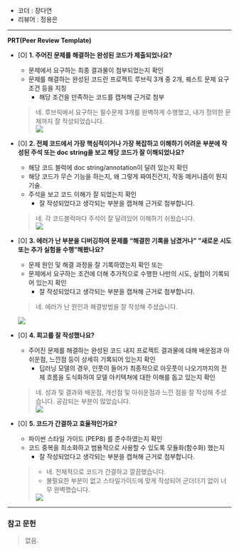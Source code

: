 - 코더 : 장다연
- 리뷰어 : 정용은

---
**PRT(Peer Review Template)**

- [O]  **1. 주어진 문제를 해결하는 완성된 코드가 제출되었나요?**
    - 문제에서 요구하는 최종 결과물이 첨부되었는지 확인
    - 문제를 해결하는 완성된 코드란 프로젝트 루브릭 3개 중 2개, 
    퀘스트 문제 요구조건 등을 지칭
        - 해당 조건을 만족하는 코드를 캡쳐해 근거로 첨부  
    > 네. 루브릭에서 요구하는 필수문제 3개를 완벽하게 수행했고, 내가 정의한 문제까지 잘 작성되었습니다.  
    > <img src="https://i.ibb.co/g37KGc9/1.png">  
    
- [O]  **2. 전체 코드에서 가장 핵심적이거나 가장 복잡하고 이해하기 어려운 부분에 작성된 
주석 또는 doc string을 보고 해당 코드가 잘 이해되었나요?**
    - 해당 코드 블럭에 doc string/annotation이 달려 있는지 확인
    - 해당 코드가 무슨 기능을 하는지, 왜 그렇게 짜여진건지, 작동 메커니즘이 뭔지 기술.
    - 주석을 보고 코드 이해가 잘 되었는지 확인
        - 잘 작성되었다고 생각되는 부분을 캡쳐해 근거로 첨부합니다.
   > 네. 각 코드블럭마다 주석이 잘 달려있어 이해하기 쉬웠습니다.  
   > <img src="https://i.ibb.co/K6zNyWw/2.png">  

- [O]  **3. 에러가 난 부분을 디버깅하여 문제를 “해결한 기록을 남겼거나” 
”새로운 시도 또는 추가 실험을 수행”해봤나요?**
    - 문제 원인 및 해결 과정을 잘 기록하였는지 확인 또는
    - 문제에서 요구하는 조건에 더해 추가적으로 수행한 나만의 시도, 
    실험이 기록되어 있는지 확인
        - 잘 작성되었다고 생각되는 부분을 캡쳐해 근거로 첨부합니다.  
   > 네. 에러가 난 원인과 해결방법을 잘 작성해 주셨습니다.  
   <img src="https://i.ibb.co/yXH6LKM/3.png">  
   
- [O]  **4. 회고를 잘 작성했나요?**
    - 주어진 문제를 해결하는 완성된 코드 내지 프로젝트 결과물에 대해
    배운점과 아쉬운점, 느낀점 등이 상세히 기록되어 있는지 확인
        - 딥러닝 모델의 경우,
        인풋이 들어가 최종적으로 아웃풋이 나오기까지의 전체 흐름을 도식화하여 
        모델 아키텍쳐에 대한 이해를 돕고 있는지 확인  
   > 네. 성과 및 결과와 배운점, 개선점 및 아쉬운점과 느낀 점을 잘 작성해 주셨습니다. 공감되는 부분이 많았습니다.  
   > <img src="https://i.ibb.co/9c2Yftc/4.png">  

- [O]  **5. 코드가 간결하고 효율적인가요?**
    - 파이썬 스타일 가이드 (PEP8) 를 준수하였는지 확인
    - 코드 중복을 최소화하고 범용적으로 사용할 수 있도록 모듈화(함수화) 했는지
        - 잘 작성되었다고 생각되는 부분을 캡쳐해 근거로 첨부합니다.  
   > * 네. 전체적으로 코드가 간결하고 깔끔했습니다. 
   > * 불필요한 부분이 없고 스타일가이드에 맞게 작성되어 군더더기 없이 너무 완벽했습니다.  
   > <img src="https://i.ibb.co/F6k68M4/5.png">  

---
### 참고 문헌
   > 없음.  


